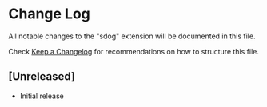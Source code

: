 # Change Log

All notable changes to the "sdog" extension will be documented in this file.

Check [Keep a Changelog](http://keepachangelog.com/) for recommendations on how to structure this file.

## [Unreleased]

- Initial release